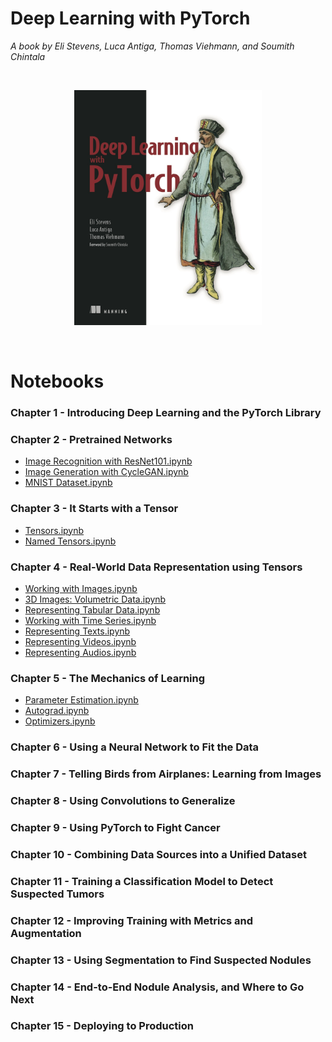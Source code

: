 # Deep Learning with PyTorch

<i> A book by Eli Stevens, Luca Antiga, Thomas Viehmann, and Soumith Chintala</i>

<br>
<p align="center">
  <img src="https://github.com/Andrew-Ng-s-number-one-fan/Deep-Learning-with-PyTorch/blob/master/Notebooks/dl-with-pytorch.png" height="376px" width="300px">  
</p>
<br>

# Notebooks

### Chapter 1 - Introducing Deep Learning and the PyTorch Library

### Chapter 2 - Pretrained Networks

- [Image Recognition with ResNet101.ipynb](https://github.com/Andrew-Ng-s-number-one-fan/Deep-Learning-with-PyTorch/blob/master/Notebooks/C2_N1_image_recognition.ipynb)
- [Image Generation with CycleGAN.ipynb](https://github.com/Andrew-Ng-s-number-one-fan/Deep-Learning-with-PyTorch/blob/master/Notebooks/C2_N2_cyclegan.ipynb)
- [MNIST Dataset.ipynb](https://github.com/Andrew-Ng-s-number-one-fan/Deep-Learning-with-PyTorch/blob/master/Notebooks/C2_N3_mnist.ipynb)

### Chapter 3 - It Starts with a Tensor

- [Tensors.ipynb](https://github.com/Andrew-Ng-s-number-one-fan/Deep-Learning-with-PyTorch/blob/master/Notebooks/C3_N1_tensor.ipynb)
- [Named Tensors.ipynb](https://github.com/Andrew-Ng-s-number-one-fan/Deep-Learning-with-PyTorch/blob/master/Notebooks/C3_N2_named_tensors.ipynb)

### Chapter 4 - Real-World Data Representation using Tensors

- [Working with Images.ipynb](https://github.com/Andrew-Ng-s-number-one-fan/Deep-Learning-with-PyTorch/blob/master/Notebooks/C4_N1_working_with_images.ipynb)
- [3D Images: Volumetric Data.ipynb](https://github.com/Andrew-Ng-s-number-one-fan/Deep-Learning-with-PyTorch/blob/master/Notebooks/C4_N2_volumetric_data.ipynb)
- [Representing Tabular Data.ipynb](https://github.com/Andrew-Ng-s-number-one-fan/Deep-Learning-with-PyTorch/blob/master/Notebooks/C4_N3_tabular_wine.ipynb)
- [Working with Time Series.ipynb](https://github.com/Andrew-Ng-s-number-one-fan/Deep-Learning-with-PyTorch/blob/master/Notebooks/C4_N4_time_series.ipynb)
- [Representing Texts.ipynb](https://github.com/Andrew-Ng-s-number-one-fan/Deep-Learning-with-PyTorch/blob/master/Notebooks/C4_N5_text.ipynb)
- [Representing Videos.ipynb](https://github.com/Andrew-Ng-s-number-one-fan/Deep-Learning-with-PyTorch/blob/master/Notebooks/C4_N6_video.ipynb)
- [Representing Audios.ipynb](https://github.com/Andrew-Ng-s-number-one-fan/Deep-Learning-with-PyTorch/blob/master/Notebooks/C4_N7_audio_chirp.ipynb)

### Chapter 5 - The Mechanics of Learning

- [Parameter Estimation.ipynb]()
- [Autograd.ipynb]()
- [Optimizers.ipynb]()

### Chapter 6 - Using a Neural Network to Fit the Data

### Chapter 7 - Telling Birds from Airplanes: Learning from Images

### Chapter 8 - Using Convolutions to Generalize

### Chapter 9 - Using PyTorch to Fight Cancer

### Chapter 10 - Combining Data Sources into a Unified Dataset

### Chapter 11 - Training a Classification Model to Detect Suspected Tumors

### Chapter 12 - Improving Training with Metrics and Augmentation

### Chapter 13 - Using Segmentation to Find Suspected Nodules

### Chapter 14 - End-to-End Nodule Analysis, and Where to Go Next

### Chapter 15 - Deploying to Production
